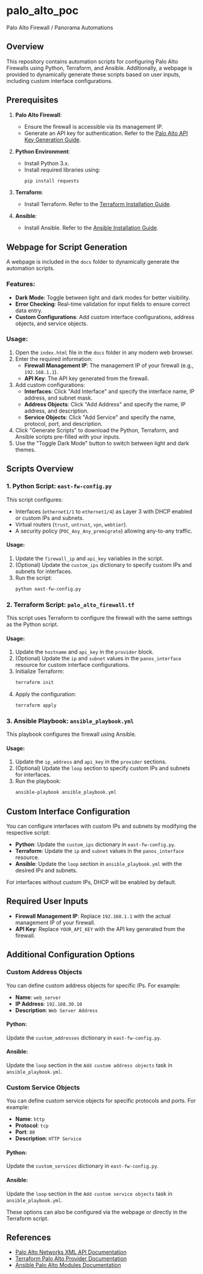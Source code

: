 # palo_alto_poc

Palo Alto Firewall / Panorama Automations

## Overview

This repository contains automation scripts for configuring Palo Alto Firewalls using Python, Terraform, and Ansible. Additionally, a webpage is provided to dynamically generate these scripts based on user inputs, including custom interface configurations.

## Prerequisites

1. **Palo Alto Firewall**:
   - Ensure the firewall is accessible via its management IP.
   - Generate an API key for authentication. Refer to the [Palo Alto API Key Generation Guide](https://docs.paloaltonetworks.com/pan-os/10-1/pan-os-panorama-api/get-started-with-the-pan-os-xml-api/get-your-api-key).

2. **Python Environment**:
   - Install Python 3.x.
   - Install required libraries using:
     ```bash
     pip install requests
     ```

3. **Terraform**:
   - Install Terraform. Refer to the [Terraform Installation Guide](https://developer.hashicorp.com/terraform/tutorials/aws-get-started/install-cli).

4. **Ansible**:
   - Install Ansible. Refer to the [Ansible Installation Guide](https://docs.ansible.com/ansible/latest/installation_guide/intro_installation.html).

## Webpage for Script Generation

A webpage is included in the `docs` folder to dynamically generate the automation scripts.

### Features:
- **Dark Mode**: Toggle between light and dark modes for better visibility.
- **Error Checking**: Real-time validation for input fields to ensure correct data entry.
- **Custom Configurations**: Add custom interface configurations, address objects, and service objects.

### Usage:
1. Open the `index.html` file in the `docs` folder in any modern web browser.
2. Enter the required information:
   - **Firewall Management IP**: The management IP of your firewall (e.g., `192.168.1.1`).
   - **API Key**: The API key generated from the firewall.
3. Add custom configurations:
   - **Interfaces**: Click "Add Interface" and specify the interface name, IP address, and subnet mask.
   - **Address Objects**: Click "Add Address" and specify the name, IP address, and description.
   - **Service Objects**: Click "Add Service" and specify the name, protocol, port, and description.
4. Click "Generate Scripts" to download the Python, Terraform, and Ansible scripts pre-filled with your inputs.
5. Use the "Toggle Dark Mode" button to switch between light and dark themes.

## Scripts Overview

### 1. Python Script: `east-fw-config.py`

This script configures:
- Interfaces (`ethernet1/1` to `ethernet1/4`) as Layer 3 with DHCP enabled or custom IPs and subnets.
- Virtual routers (`trust`, `untrust`, `vpn`, `webtier`).
- A security policy (`POC_Any_Any_premigrate`) allowing any-to-any traffic.

#### Usage:
1. Update the `firewall_ip` and `api_key` variables in the script.
2. (Optional) Update the `custom_ips` dictionary to specify custom IPs and subnets for interfaces.
3. Run the script:
   ```bash
   python east-fw-config.py
   ```

### 2. Terraform Script: `palo_alto_firewall.tf`

This script uses Terraform to configure the firewall with the same settings as the Python script.

#### Usage:
1. Update the `hostname` and `api_key` in the `provider` block.
2. (Optional) Update the `ip` and `subnet` values in the `panos_interface` resource for custom interface configurations.
3. Initialize Terraform:
   ```bash
   terraform init
   ```
4. Apply the configuration:
   ```bash
   terraform apply
   ```

### 3. Ansible Playbook: `ansible_playbook.yml`

This playbook configures the firewall using Ansible.

#### Usage:
1. Update the `ip_address` and `api_key` in the `provider` sections.
2. (Optional) Update the `loop` section to specify custom IPs and subnets for interfaces.
3. Run the playbook:
   ```bash
   ansible-playbook ansible_playbook.yml
   ```

## Custom Interface Configuration

You can configure interfaces with custom IPs and subnets by modifying the respective script:
- **Python**: Update the `custom_ips` dictionary in `east-fw-config.py`.
- **Terraform**: Update the `ip` and `subnet` values in the `panos_interface` resource.
- **Ansible**: Update the `loop` section in `ansible_playbook.yml` with the desired IPs and subnets.

For interfaces without custom IPs, DHCP will be enabled by default.

## Required User Inputs

- **Firewall Management IP**: Replace `192.168.1.1` with the actual management IP of your firewall.
- **API Key**: Replace `YOUR_API_KEY` with the API key generated from the firewall.

## Additional Configuration Options

### Custom Address Objects
You can define custom address objects for specific IPs. For example:
- **Name**: `web_server`
- **IP Address**: `192.168.30.10`
- **Description**: `Web Server Address`

#### Python:
Update the `custom_addresses` dictionary in `east-fw-config.py`.

#### Ansible:
Update the `loop` section in the `Add custom address objects` task in `ansible_playbook.yml`.

### Custom Service Objects
You can define custom service objects for specific protocols and ports. For example:
- **Name**: `http`
- **Protocol**: `tcp`
- **Port**: `80`
- **Description**: `HTTP Service`

#### Python:
Update the `custom_services` dictionary in `east-fw-config.py`.

#### Ansible:
Update the `loop` section in the `Add custom service objects` task in `ansible_playbook.yml`.

These options can also be configured via the webpage or directly in the Terraform script.

## References

- [Palo Alto Networks XML API Documentation](https://docs.paloaltonetworks.com/pan-os/10-1/pan-os-panorama-api)
- [Terraform Palo Alto Provider Documentation](https://registry.terraform.io/providers/PaloAltoNetworks/panos/latest/docs)
- [Ansible Palo Alto Modules Documentation](https://docs.ansible.com/ansible/latest/collections/paloaltonetworks/panos/index.html)
